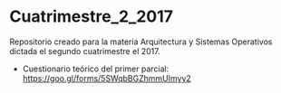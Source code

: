 # Cuatrimestre_2_2017
Repositorio creado para la materia Arquitectura y Sistemas Operativos dictada el segundo cuatrimestre el 2017.

  * Cuestionario teórico del primer parcial: https://goo.gl/forms/5SWqbBGZhmmUImyy2

